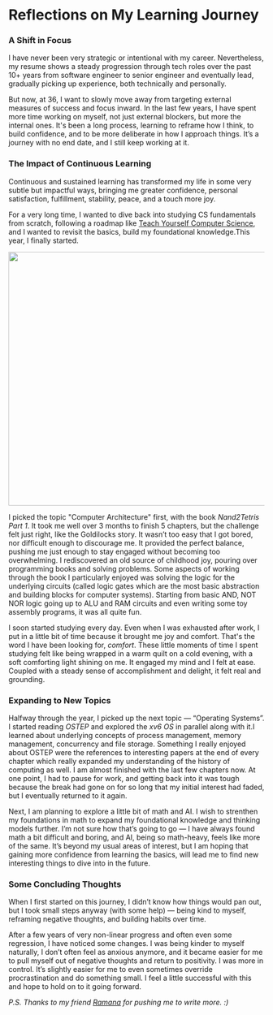 # Reflections on My Learning Journey

### A Shift in Focus

I have never been very strategic or intentional with my career. Nevertheless, my resume shows a steady progression through tech roles over the past 10+ years from software engineer to senior engineer and eventually lead, gradually picking up experience, both technically and personally.

But now, at 36, I want to slowly move away from targeting external measures of success and focus inward. In the last few years, I have spent more time working on myself, not just external blockers, but more the internal ones. It's been a long process, learning to reframe how I think, to build confidence, and to be more deliberate in how I approach things. It’s a journey with no end date, and I still keep working at it.

### The Impact of Continuous Learning

Continuous and sustained learning has transformed my life in some very subtle but impactful ways, bringing me greater confidence, personal satisfaction, fulfillment, stability, peace, and a touch more joy.

For a very long time, I wanted to dive back into studying CS fundamentals from scratch, following a roadmap like [Teach Yourself Computer Science](https://teachyourselfcs.com/), and I wanted to revisit the basics, build my foundational knowledge.This year, I finally started.

<img src="https://github.com/user-attachments/assets/c95e7b83-8791-4698-ae72-8d97d0e3db60" width="700" height="500">

I picked the topic "Computer Architecture" first, with the book *Nand2Tetris Part 1*. It took me well over 3 months to finish 5 chapters, but the challenge felt just right, like the Goldilocks story. It wasn’t too easy that I got bored, nor difficult enough to discourage me. It provided the perfect balance, pushing me just enough to stay engaged without becoming too overwhelming. I rediscovered an old source of childhood joy, pouring over programming books and solving problems. Some aspects of working through the book I particularly enjoyed was solving the logic for the underlying circuits (called logic gates which are the most basic abstraction and building blocks for computer systems). Starting from basic AND, NOT NOR logic going up to  ALU and RAM circuits and even writing some toy assembly programs, it was all quite fun.  

I soon started studying every day. Even when I was exhausted after work, I put in a little bit of time because it brought me joy and comfort. That's the word I have been looking for, *comfort*. These little moments of time I spent studying felt like being wrapped in a warm quilt on a cold evening, with a soft comforting light shining on me. It engaged my mind and I felt at ease. Coupled with a steady sense of accomplishment and delight, it felt real and grounding.

### Expanding to New Topics

Halfway through the year, I picked up the next topic — “Operating Systems”. I started reading *OSTEP* and explored the *xv6 OS* in parallel along with it.I learned about underlying concepts of process management, memory management, concurrency and file storage. Something I really enjoyed about OSTEP were the references to interesting papers at the end of every chapter which really expanded my understanding of the history of computing as well. I am almost finished with the last few chapters now.  At one point, I had to pause for work, and getting back into it was tough because the break had gone on for so long that my initial interest had faded, but I eventually returned to it again.

Next, I am planning to explore a little bit of math and AI. I wish to strenthen my foundations in math to expand my foundational knowledge and thinking models further. I’m not sure how that’s going to go — I have always found math a bit difficult and boring, and AI, being so math-heavy, feels like more of the same. It’s beyond my usual areas of interest, but I am hoping that gaining more confidence from learning the basics, will lead me to find new interesting things to dive into in the future.

### Some Concluding Thoughts

When I first started on this journey, I didn’t know how things would pan out, but I took small steps anyway (with some help) — being kind to myself, reframing negative thoughts, and building habits over time. 

After a few years of very non-linear progress and often even some regression, I have noticed some changes. I was being kinder to myself naturally, I don’t often feel as anxious anymore, and it became easier for me to pull myself out of negative thoughts and return to positivity. I was more in control. It’s slightly easier for me to even sometimes override procrastination and do something small. I feel a little successful with this and hope to hold on to it going forward.

*P.S. Thanks to my friend [Ramana](https://blog.vramana.com/) for pushing me to write more. :)*
